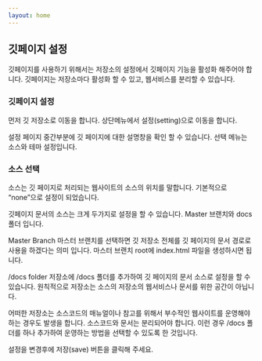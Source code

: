 ```yaml
---
layout: home
---
```

## 깃페이지 설정
깃페이지를 사용하기 위해서는 저장소의 설정에서 깃페이지 기능을 활성화 해주어야 합니다. 깃페이지는 저장소마다 활성화 할 수 있고, 웹서비스를 분리할 수 있습니다.

### 깃페이지 설정
먼저 깃 저장소로 이동을 합니다. 상단메뉴에서 설정(setting)으로 이동을 합니다.

 

설정 페이지 중간부분에 깃 페이지에 대한 설명창을 확인 할 수 있습니다. 선택 메뉴는 소스와 테마 설정입니다.


 

### 소스 선택
소스는 깃 페이지로 처리되는 웹사이트의 소스의 위치를 말합니다. 기본적으로 “none”으로 설정이 되었습니다.

 

깃페이지 문서의 소스는 크게 두가지로 설정을 할 수 있습니다. Master 브랜치와 docs 폴더 입니다.

Master Branch
마스터 브랜치를 선택하면 깃 저장소 전체를 깃 페이지의 문서 경로로 사용을 하겠다는 의미 입니다. 마스터 브랜치 root에 index.html 파일을 생성하시면 됩니다.

/docs folder
저장소에 /docs 폴더를 추가하여 깃 페이지의 문서 소스로 설정을 할 수 있습니다. 원칙적으로 저장소는 소스의 저장소의 웹서비스나 문서를 위한 공간이 아닙니다. 

어떠한 저장소는 소스코드의 매뉴얼이나 참고를 위해서 부수적인 웹사이트를 운영해야 하는 경우도 발생을 합니다. 소스코드와 문서는 분리되어야 합니다. 이런 경우 /docs 폴더를 하나 추가하여 운영하는 방법을 선택할 수 있도록 한 것입니다.

설정을 변경후에 저장(save) 버튼을 클릭해 주세요. 